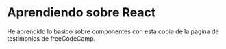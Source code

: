 # Aprendiendo sobre React
He aprendido lo basico sobre componentes con esta copia de la pagina de testimonios de freeCodeCamp.